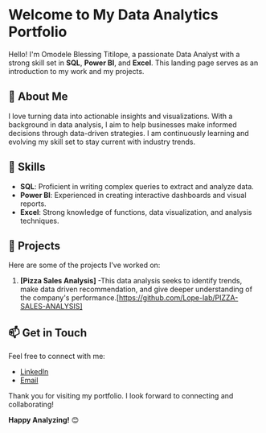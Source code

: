 # Welcome to My Data Analytics Portfolio

Hello! I'm Omodele Blessing Titilope, a passionate Data Analyst with a strong skill set in **SQL**, **Power BI**, and **Excel**. This landing page serves as an introduction to my work and my projects. 

## 🚀 About Me
I love turning data into actionable insights and visualizations. With a background in data analysis, I aim to help businesses make informed decisions through data-driven strategies. I am continuously learning and evolving my skill set to stay current with industry trends.

## 💼 Skills
- **SQL**: Proficient in writing complex queries to extract and analyze data.
- **Power BI**: Experienced in creating interactive dashboards and visual reports.
- **Excel**: Strong knowledge of functions, data visualization, and analysis techniques.

## 📂 Projects
Here are some of the projects I've worked on:
1. **[Pizza Sales Analysis]** -This data analysis seeks to identify trends, make data driven recommendation, and give deeper understanding of the company's performance.[https://github.com/Lope-lab/PIZZA-SALES-ANALYSIS]

## 📫 Get in Touch
Feel free to connect with me:
- [LinkedIn](https://www.linkedin.com/in/yourprofile) 
- [Email](mailto:youremail@example.com)

Thank you for visiting my portfolio. I look forward to connecting and collaborating!

**Happy Analyzing!** 😊
